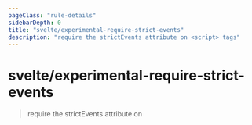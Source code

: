 ```yaml
---
pageClass: "rule-details"
sidebarDepth: 0
title: "svelte/experimental-require-strict-events"
description: "require the strictEvents attribute on <script> tags"
---
```


# svelte/experimental-require-strict-events

> require the strictEvents attribute on <script> tags

- :exclamation: <badge text="This rule has not been released yet." vertical="middle" type="error"> **_This rule has not been released yet._** </badge>

## :book: Rule Details

This rule enforces the presence of the `strictEvents` attribute on the main `<script>` tag of all components. This attributes enforces typechecking of events dispatched by the component, e.g. making it a typescript error to listen to any non-existent events. The `strictEvents` attribute is experimental and is documented in [svelte RFC #38](https://github.com/dummdidumm/rfcs/blob/ts-typedefs-within-svelte-components/text/ts-typing-props-slots-events.md#typing-events).

<ESLintCodeBlock>

<!--eslint-skip-->

```svelte
/* eslint svelte/experimental-strict-events: "error" */
/* ✓ GOOD */
<script lang="ts" strictEvents>
</script>

/* ✗ BAD */
<script lang="ts">
</script>
```

</ESLintCodeBlock>

## :wrench: Options

Nothing.

## :mag: Implementation

- [Rule source](https://github.com/ota-meshi/eslint-plugin-svelte/blob/main/src/rules/experimental-require-strict-events.ts)
- [Test source](https://github.com/ota-meshi/eslint-plugin-svelte/blob/main/tests/src/rules/experimental-require-strict-events.ts)
